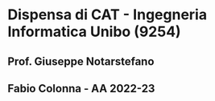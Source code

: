 # Dispensa di CAT - Ingegneria Informatica Unibo (9254)
## Prof. Giuseppe Notarstefano
## Fabio Colonna - AA 2022-23
